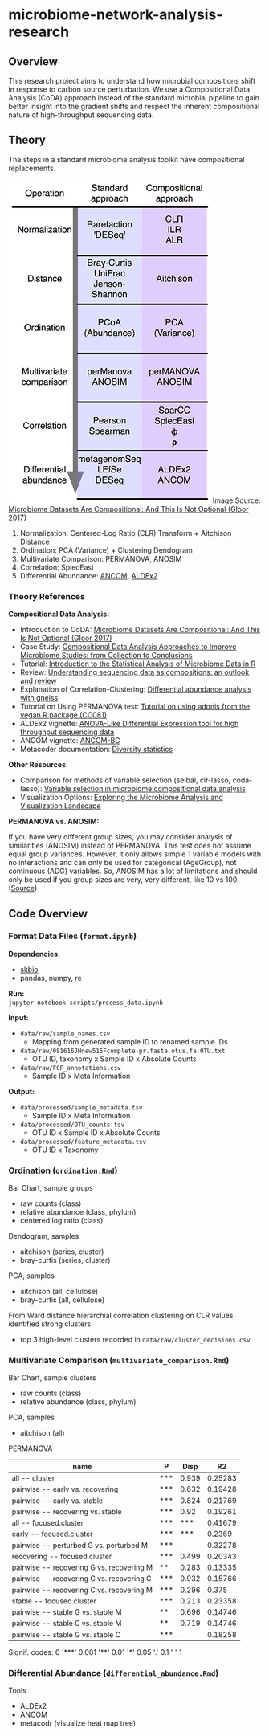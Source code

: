 # microbiome-network-analysis-research

## Overview

This research project aims to understand how microbial compositions shift in response to carbon source perturbation. We use a Compositional Data Analysis (CoDA) approach instead of the standard microbial pipeline to gain better insight into the gradient shifts and respect the inherent compositional nature of high-throughput sequencing data.

## Theory

The steps in a standard microbiome analysis toolkit have compositional replacements.

![Compositional Data Analysis Pipeline](img/compositional_data_analysis_pipeline.jpg)
Image Source: [Microbiome Datasets Are Compositional: And This Is Not Optional (Gloor 2017)](https://www.frontiersin.org/articles/10.3389/fmicb.2017.02224/full)


1. Normalization: Centered-Log Ratio (CLR) Transform + Aitchison Distance
2. Ordination: PCA (Variance) + Clustering Dendogram
3. Multivariate Comparison: PERMANOVA, ANOSIM 
4. Correlation: SpiecEasi
5. Differential Abundance: [ANCOM](https://www.tandfonline.com/doi/full/10.3402/mehd.v26.27663), [ALDEx2](https://journals.plos.org/plosone/article?id=10.1371/journal.pone.0067019)

### Theory References

**Compositional Data Analysis:**  
* Introduction to CoDA: [Microbiome Datasets Are Compositional: And This Is Not Optional (Gloor 2017)](https://www.frontiersin.org/articles/10.3389/fmicb.2017.02224/full)
* Case Study: [Compositional Data Analysis Approaches to Improve Microbiome Studies: from Collection to Conclusions](https://www.youtube.com/watch?v=j1IbfQrT2Cs)
* Tutorial: [Introduction to the Statistical Analysis of Microbiome Data in R](https://www.nicholas-ollberding.com/post/introduction-to-the-statistical-analysis-of-microbiome-data-in-r/)
* Review: [Understanding sequencing data as compositions: an outlook and review](https://academic.oup.com/bioinformatics/article/34/16/2870/4956011?login=false)
* Explanation of Correlation-Clustering: [Differential abundance analysis with gneiss](https://docs.qiime2.org/2019.4/tutorials/gneiss/)
* Tutorial on Using PERMANOVA test: [Tutorial on using adonis from the vegan R package (CC081)
](https://www.youtube.com/watch?v=1ETBgbXl-BM)
* ALDEx2 vignette: [ANOVA-Like Differential Expression tool for high throughput sequencing data](https://www.bioconductor.org/packages/devel/bioc/vignettes/ALDEx2/inst/doc/ALDEx2_vignette.html)
* ANCOM vignette: [ANCOM-BC](http://www.bioconductor.org/packages/release/bioc/vignettes/ANCOMBC/inst/doc/ANCOMBC.html)
* Metacoder documentation: [Diversity statistics](https://grunwaldlab.github.io/metacoder_documentation/workshop--07--diversity_stats.html)

**Other Resources:**
* Comparison for methods of variable selection (selbal, clr-lasso, coda-lasso): [Variable selection in microbiome compositional data analysis](https://academic.oup.com/nargab/article/2/2/lqaa029/5836692)
* Visualization Options: [Exploring the Microbiome Analysis and Visualization Landscape](https://www.frontiersin.org/articles/10.3389/fbinf.2021.774631/pdf)

**PERMANOVA vs. ANOSIM:**  

If you have very different group sizes, you may consider analysis of similarities (ANOSIM) instead of PERMANOVA. This test does not assume equal group variances. However, it only allows simple 1 variable models with no interactions and can only be used for categorical (AgeGroup), not continuous (ADG) variables. So, ANOSIM has a lot of limitations and should only be used if you group sizes are very, very different, like 10 vs 100.
([Source](https://rstudio-pubs-static.s3.amazonaws.com/343284_cbadd2f3b7cd42f3aced2d3f42dc6d33.html))


## Code Overview

### Format Data Files (`format.ipynb`)

**Dependencies:**
* [skbio](http://scikit-bio.org/)
* pandas, numpy, re

**Run:**  
`jupyter notebook scripts/process_data.ipynb`

**Input:**

* `data/raw/sample_names.csv`
  * Mapping from generated sample ID to renamed sample IDs
* `data/raw/081616JHnew515Fcomplete-pr.fasta.otus.fa.OTU.txt`
  * OTU ID, taxonomy x Sample ID x Absolute Counts 
* `data/raw/FCF_annotations.csv`
  * Sample ID x Meta Information

**Output:**

* `data/processed/sample_metadata.tsv`
  * Sample ID x Meta Information
* `data/processed/OTU_counts.tsv`
  * OTU ID x Sample ID x Absolute Counts
* `data/processed/feature_metadata.tsv`
  * OTU ID x Taxonomy

### Ordination (`ordination.Rmd`)

Bar Chart, sample groups
* raw counts (class)
* relative abundance (class, phylum)
* centered log ratio (class)

Dendogram, samples
* aitchison (series, cluster)
* bray-curtis (series, cluster)

PCA, samples
* aitchison (all, cellulose)
* bray-curtis (all, cellulose)

From Ward distance hierarchial correlation clustering on CLR values, identified strong clusters
* top 3 high-level clusters recorded in `data/raw/cluster_decisions.csv`

### Multivariate Comparison (`multivariate_comparison.Rmd`)

Bar Chart, sample clusters
* raw counts (class)
* relative abundance (class, phylum)

PCA, samples
* aitchison (all)

PERMANOVA

| name | P | Disp | R2 |
| ----- | ----- | ----- | ----- |
| all -- cluster | *** | 0.939 | 0.25283 |
| pairwise -- early vs. recovering | *** | 0.632 | 0.19428 |
| pairwise -- early vs. stable | *** | 0.824 | 0.21769 |
| pairwise -- recovering vs. stable | *** | 0.92 | 0.19261 |
| all -- focused.cluster | \*\*\* | \*\*\* | 0.41679 |
| early -- focused.cluster | \*\*\* | \*\*\* | 0.2369 |
| pairwise -- perturbed G vs. perturbed M | *** | . | 0.32278 |
| recovering -- focused.cluster | *** | 0.499 | 0.20343 |
| pairwise -- recovering G vs. recovering M | ** | 0.283 | 0.13335 |
| pairwise -- recovering G vs. recovering C | *** | 0.932 | 0.15766 |
| pairwise -- recovering C vs. recovering M | *** | 0.296 | 0.375 |
| stable -- focused.cluster | *** | 0.213 | 0.23358 |
| pairwise -- stable G vs. stable M | ** | 0.696 | 0.14746 |
| pairwise -- stable C vs. stable M | ** | 0.719 | 0.14746 |
| pairwise -- stable G vs. stable C | *** | . | 0.18258 |

Signif. codes:  0 '\*\*\*' 0.001 '\*\*' 0.01 '*' 0.05 '.' 0.1 ' ' 1

### Differential Abundance (`differential_abundance.Rmd`)

Tools
* ALDEx2
* ANCOM
* metacodr (visualize heat map tree)

